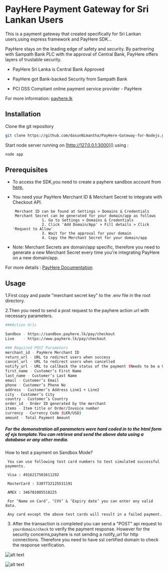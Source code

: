 # PayHere Payment Gateway for Sri Lankan Users

This is a payment gateway that created specifically for Sri Lankan users,using express framework and PayHere SDK...

PayHere stays on the leading edge of safety and security. By partnering with Sampath Bank PLC with the approval of Central Bank, PayHere offers layers of trustable security.

* PayHere Sri Lanka is Central Bank Approved

* PayHere got Bank-backed Security from Sampath Bank

* PCI DSS Compliant online payment service provider - PayHere

For more information: [payhere.lk](https://www.payhere.lk/)


## Installation

Clone the git repository

```bash
git clone https://github.com/dasunNimantha/PayHere-Gateway-for-Nodejs.git
```

Start node server running on [http://127.0.0.1:3000]() using :

```bash
node app
```

## Prerequisites
* To access the SDK,you need to create a payhere sandbox account from [here.](https://sandbox.payhere.lk/account/signup/createaccount)

* You need your PayHere Merchant ID & Merchant Secret to integrate with Checkout API.

       Merchant ID can be found at Settings > Domains & Credentials             
       Merchant Secret can be generated for your domain/app as follows
                   1. Go to Settings > Domains & Credentials
                   2. Click 'Add Domain/App' > Fill details > Click 'Request to Allow'
                   3. Wait for the approval for your domain
                   4. Copy the Merchant Secret for your domain/app
* Note: Merchant Secrets are domain/app specific, therefore you need 
to generate a new Merchant Secret every time you're integrating PayHere on a new domain/app.

For more details : [PayHere Documentation](https://support.payhere.lk/api-&-mobile-sdk/payhere-checkout)

## Usage

  1.First copy and paste  "merchant secret key" to the .env file in the root directory.

  2.Then you need to send a post request to the payhere action url with necessary parameters.

```bash
###Action Urls

Sandbox - https://sandbox.payhere.lk/pay/checkout
Live    - https://www.payhere.lk/pay/checkout

### Required POST Parameters
merchant_id - PayHere Merchant ID
return_url - URL to redirect users when success
cancel_url - URL to redirect users when cancelled
notify_url - URL to callback the status of the payment (Needs to be a URL accessible on a public IP/domain)
first_name - Customer’s First Name
last_name - Customer’s Last Name
email - Customer’s Email
phone - Customer’s Phone No
address - Customer’s Address Line1 + Line2
city - Customer’s City
country - Customer’s Country
order_id - Order ID generated by the merchant
items - Item title or Order/Invoice number
currency - Currency Code (LKR/USD)
amount - Total Payment Amount
```

##### For the demonstration all parameters were hard coded in to the html form of ejs template.You can retrieve and send the above data using a database or any other media.


How to test a payment on Sandbox Mode?

     You can use following test card numbers to test simulated successful payments.

     Visa : 4916217501611292

     MasterCard : 5307732125531191

     AMEX : 346781005510225

     For ‘Name on Card’, ‘CVV’ & ‘Expiry date’ you can enter any valid data.

     Any card except the above test cards will result in a failed payment.

3. After the transaction is completed you can send a "POST" api request to `yourdomain/check` to verify the payment response.
   However for the security concerns,payhere is not sending a notify_url for http connections.
 Therefore you need to have ssl certified domain to check the response verification. 
 
![alt text](https://github.com/dasunNimantha/PayHere-Gateway-for-Nodejs/blob/master/screenshots/1.png?raw=true)

![alt text](https://github.com/dasunNimantha/PayHere-Gateway-for-Nodejs/blob/master/screenshots/2.png?raw=true)


